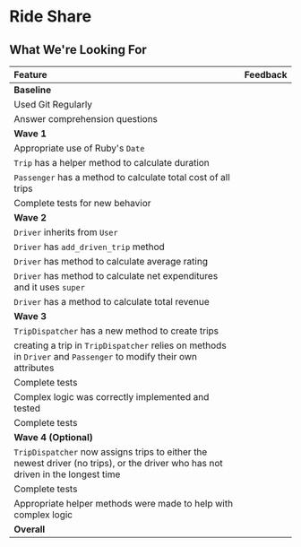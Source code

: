 # Ride Share
## What We're Looking For

Feature|Feedback
:------------- | :-------------
**Baseline** |
Used Git Regularly | 
Answer comprehension questions | 
**Wave 1** |
Appropriate use of Ruby's `Date`| 
`Trip` has a helper method to calculate duration| 
`Passenger` has a method to calculate total cost of all trips| 
Complete tests for new behavior| 
**Wave 2** |
`Driver` inherits from `User` | 
`Driver` has `add_driven_trip` method | 
`Driver` has method to calculate average rating | 
`Driver` has method to calculate net expenditures and it uses `super` | 
`Driver` has a method to calculate total revenue | 
**Wave 3** |
`TripDispatcher` has a new method to create trips | 
creating a trip in `TripDispatcher` relies on methods in `Driver` and `Passenger` to modify their own attributes | 
Complete tests | 
Complex logic was correctly implemented and tested | 
Complete tests | 
**Wave 4 (Optional)** |
`TripDispatcher` now assigns trips to either the newest driver (no trips), or the driver who has not driven in the longest time | 
Complete tests | 
Appropriate helper methods were made to help with complex logic | 
**Overall** | 
